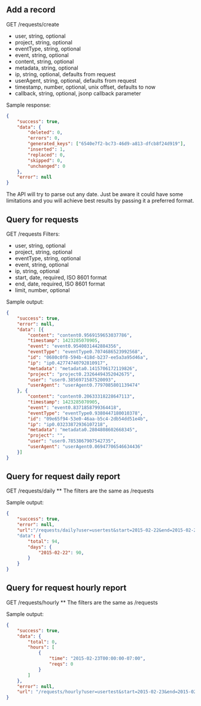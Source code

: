 
## Add a record

GET /requests/create
+ user, string, optional
+ project, string, optional
+ eventType, string, optional
+ event, string, optional
+ content, string, optional
+ metadata, string, optional
+ ip, string, optional, defaults from request
+ userAgent, string, optional, defaults from request
+ timestamp, number, optional, unix offset, defaults to now
+ callback, string, optional, jsonp callback parameter

Sample response:
```json
{
    "success": true,
    "data": {
        "deleted": 0,
        "errors": 0,
        "generated_keys": ["6540e7f2-bc73-46d9-a813-dfcb8f24d919"],
        "inserted": 1,
        "replaced": 0,
        "skipped": 0,
        "unchanged": 0
    },
    "error": null
}
```

The API will try to parse out any date. Just be aware it could have some limitations
and you will achieve best results by passing it a preferred format.

## Query for requests

GET /requests
Filters:
+ user, string, optional
+ project, string, optional
+ eventType, string, optional
+ event, string, optional
+ ip, string, optional
+ start, date, required, ISO 8601 format
+ end, date, required, ISO 8601 format
+ limit, number, optional

Sample output:
```json
{
    "success": true,
    "error": null,
    "data": [{
        "content": "content0.9569159653037786",
        "timestamp": 1423285070905,
        "event": "event0.9540031442884356",
        "eventType": "eventType0.7074686523992568",
        "id": "0680c0f8-594b-418d-b237-ee5a3a95d46a",
        "ip": "ip0.42774740792810917",
        "metadata": "metadata0.1415706172119826",
        "project": "project0.23264494352042675",
        "user": "user0.3856971587520093",
        "userAgent": "userAgent0.7797085801139474"
    }, {
        "content": "content0.20633318228647113",
        "timestamp": 1423285070905,
        "event": "event0.8371858799364418",
        "eventType": "eventType0.9380447180010378",
        "id": "09e65f94-53e0-46aa-b5c4-2db54dd51e4b",
        "ip": "ip0.03233872936107218",
        "metadata": "metadata0.2804808602668345",
        "project": "",
        "user": "user0.7853867907542735",
        "userAgent": "userAgent0.06947706546634436"
    }]
}
```

## Query for request daily report

GET /requests/daily
** The filters are the same as /requests

Sample output:
```json
{
    "success": true,
    "error": null,
    "url":"/requests/daily?user=usertest&start=2015-02-22&end=2015-02-22"
    "data": {
        "total": 94,
        "days": {
            "2015-02-22": 90,
        }
    }
}
```

## Query for request hourly report

GET /requests/hourly
** The filters are the same as /requests

Sample output:
```json
{
    "success": true,
    "data": {
        "total": 0,
        "hours": [
            {
                "time": "2015-02-23T00:00:00-07:00",
                "reqs": 0
            }
        ]
    },
    "error": null,
    "url": "/requests/hourly?user=usertest&start=2015-02-23&end=2015-02-23"
}
```

